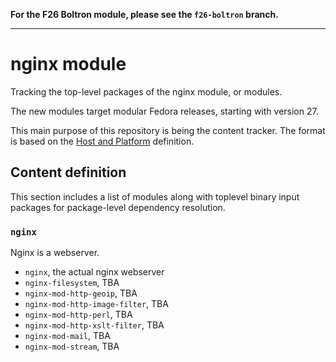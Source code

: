 **For the F26 Boltron module, please see the `f26-boltron` branch.**

---

# nginx module

Tracking the top-level packages of the nginx module, or modules.

The new modules target modular Fedora releases, starting with version 27.

This main purpose of this repository is being the content tracker. The format is based on the [Host and Platform](https://github.com/fedora-modularity/hp) definition.

## Content definition

This section includes a list of modules along with toplevel binary input packages for package-level dependency resolution.

### `nginx`

Nginx is a webserver.

* `nginx`, the actual nginx webserver
* `nginx-filesystem`, TBA
* `nginx-mod-http-geoip`, TBA
* `nginx-mod-http-image-filter`, TBA
* `nginx-mod-http-perl`, TBA
* `nginx-mod-http-xslt-filter`, TBA
* `nginx-mod-mail`, TBA
* `nginx-mod-stream`, TBA

